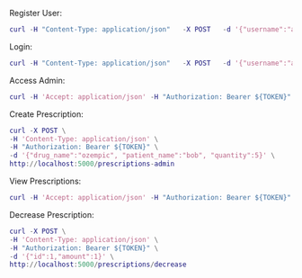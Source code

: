 
Register User:

```m
curl -H "Content-Type: application/json"   -X POST   -d '{"username":"admin","password":"password", "permission":"admin"}'   http://localhost:5000/register
```

Login:

```m
curl -H "Content-Type: application/json"   -X POST   -d '{"username":"admin","password":"password"}'   http://localhost:5000/login
```

Access Admin:

```m
curl -H 'Accept: application/json' -H "Authorization: Bearer ${TOKEN}" http://localhost:5000/admin
```

Create Prescription:

```m
curl -X POST \
-H 'Content-Type: application/json' \
-H "Authorization: Bearer ${TOKEN}" \
-d '{"drug_name":"ozempic", "patient_name":"bob", "quantity":5}' \
http://localhost:5000/prescriptions-admin
```

View Prescriptions:

```m
curl -H 'Accept: application/json' -H "Authorization: Bearer ${TOKEN}" http://localhost:5000/prescriptions-admin
```

Decrease Prescription:

```m
curl -X POST \
-H 'Content-Type: application/json' \
-H "Authorization: Bearer ${TOKEN}" \
-d '{"id":1,"amount":1}' \
http://localhost:5000/prescriptions/decrease
```